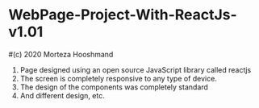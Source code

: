 # WebPage-Project-With-ReactJs-v1.01
#(c) 2020 Morteza Hooshmand

1. Page designed using an open source JavaScript library called reactjs
2. The screen is completely responsive to any type of device.
3. The design of the components was completely standard
4. And different design, etc.
